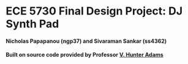 # ECE 5730 Final Design Project: DJ Synth Pad
#### Nicholas Papapanou (ngp37) and Sivaraman Sankar (ss4362)
#### Built on source code provided by Professor [V. Hunter Adams](https://vanhunteradams.com)
